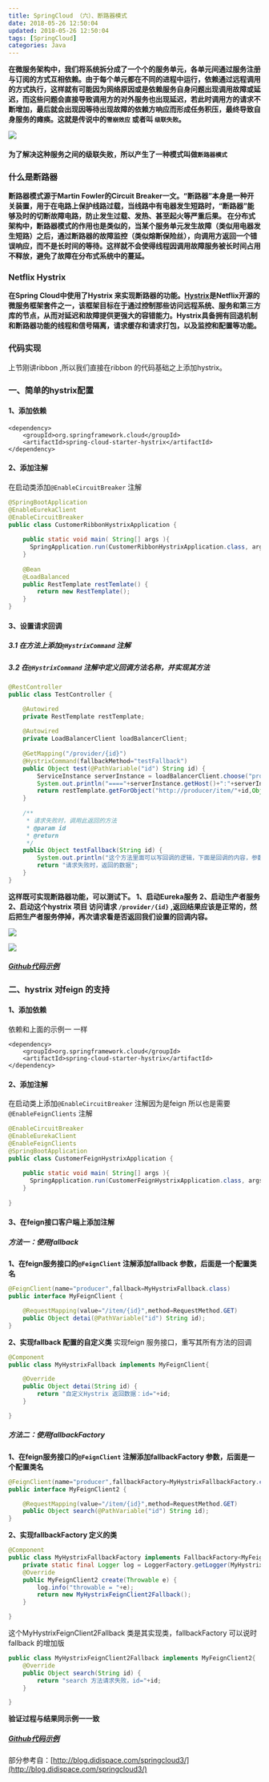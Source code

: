 ```yaml
---
title: SpringCloud （六）、断路器模式
date: 2018-05-26 12:50:04
updated: 2018-05-26 12:50:04
tags: [SpringCloud]
categories: Java
---
```

**在微服务架构中，我们将系统拆分成了一个个的服务单元，各单元间通过服务注册与订阅的方式互相依赖。由于每个单元都在不同的进程中运行，依赖通过远程调用的方式执行，这样就有可能因为网络原因或是依赖服务自身问题出现调用故障或延迟，而这些问题会直接导致调用方的对外服务也出现延迟，若此时调用方的请求不断增加，最后就会出现因等待出现故障的依赖方响应而形成任务积压，最终导致自身服务的瘫痪。这就是传说中的`雪崩效应` 或者叫 `级联失败`。**

![](98152.png)

#### 为了解决这种服务之间的级联失败，所以产生了一种模式叫做`断路器模式`

### 什么是断路器

<!--more-->

**断路器模式源于Martin Fowler的Circuit Breaker一文。“断路器”本身是一种开关装置，用于在电路上保护线路过载，当线路中有电器发生短路时，“断路器”能够及时的切断故障电路，防止发生过载、发热、甚至起火等严重后果。
在分布式架构中，断路器模式的作用也是类似的，当某个服务单元发生故障（类似用电器发生短路）之后，通过断路器的故障监控（类似熔断保险丝），向调用方返回一个错误响应，而不是长时间的等待。这样就不会使得线程因调用故障服务被长时间占用不释放，避免了故障在分布式系统中的蔓延。**

### Netflix Hystrix

**在Spring Cloud中使用了Hystrix 来实现断路器的功能。[Hystrix](https://github.com/Netflix/hystrix)是Netflix开源的微服务框架套件之一，该框架目标在于通过控制那些访问远程系统、服务和第三方库的节点，从而对延迟和故障提供更强大的容错能力。Hystrix具备拥有回退机制和断路器功能的线程和信号隔离，请求缓存和请求打包，以及监控和配置等功能。**

### 代码实现
上节刚讲ribbon ,所以我们直接在ribbon 的代码基础之上添加hystrix。
### 一、简单的hystrix配置
#### 1、添加依赖
```
<dependency>
	<groupId>org.springframework.cloud</groupId>
	<artifactId>spring-cloud-starter-hystrix</artifactId>
</dependency>
```
#### 2、添加注解
在启动类添加`@EnableCircuitBreaker` 注解
```java
@SpringBootApplication
@EnableEurekaClient
@EnableCircuitBreaker
public class CustomerRibbonHystrixApplication {
	
    public static void main( String[] args ){
      SpringApplication.run(CustomerRibbonHystrixApplication.class, args);
    }
    
    @Bean
    @LoadBalanced
    public RestTemplate restTemlate() {
    	return new RestTemplate();
    }
}
```
#### 3、设置请求回调
##### 3.1 在方法上添加`@HystrixCommand` 注解
##### 3.2 在`@HystrixCommand` 注解中定义回调方法名称，并实现其方法
```java
@RestController
public class TestController {

	@Autowired
	private RestTemplate restTemplate;
	
	@Autowired
	private LoadBalancerClient loadBalancerClient;
	
	@GetMapping("/provider/{id}")
	@HystrixCommand(fallbackMethod="testFallback")
	public Object test(@PathVariable("id") String id) {
		ServiceInstance serverInstance = loadBalancerClient.choose("producer");
		System.out.println("===="+serverInstance.getHost()+":"+serverInstance.getPort());
		return restTemplate.getForObject("http://producer/item/"+id,Object.class);
	}
	
	/**
	 * 请求失败时，调用此返回的方法
	 * @param id
	 * @return
	 */
	public Object testFallback(String id) {
		System.out.println("这个方法里面可以写回调的逻辑，下面是回调的内容，参数和如上的方法参数一致");
		return "请求失败时，返回的数据";
	}
}
```
**这样既可实现断路器功能，可以测试下。
1、启动Eureka服务
2、启动生产者服务
2、启动这个hystrix 项目
访问请求 `/provider/{id}` ,返回结果应该是正常的，然后把生产者服务停掉，再次请求看是否返回我们设置的回调内容。**

![](08632.png)

![](21489.png)

##### [Github代码示例](https://github.com/rstyro/SpringCloud/tree/master/SpringCloud-customer-ribbon-hystrix)

### 二、hystrix 对feign 的支持
#### 1、添加依赖
依赖和上面的示例一 一样
```
<dependency>
	<groupId>org.springframework.cloud</groupId>
	<artifactId>spring-cloud-starter-hystrix</artifactId>
</dependency>
```
#### 2、添加注解
在启动类上添加`@EnableCircuitBreaker` 注解因为是feign 所以也是需要`@EnableFeignClients` 注解
```java
@EnableCircuitBreaker
@EnableEurekaClient
@EnableFeignClients
@SpringBootApplication
public class CustomerFeignHystrixApplication {
	
    public static void main( String[] args ){
      SpringApplication.run(CustomerFeignHystrixApplication.class, args);
    }
    
}
```
#### 3、在feign接口客户端上添加注解
##### 方法一：使用fallback
**1、在feign服务接口的`@FeignClient` 注解添加fallback 参数，后面是一个配置类名**
```java
@FeignClient(name="producer",fallback=MyHystrixFallback.class)
public interface MyFeignClient {

	@RequestMapping(value="/item/{id}",method=RequestMethod.GET)
	public Object detai(@PathVariable("id") String id);
}
```
**2、实现fallback 配置的自定义类**
实现feign 服务接口，重写其所有方法的回调
```java
@Component
public class MyHystrixFallback implements MyFeignClient{

	@Override
	public Object detai(String id) {
		return "自定义Hystrix 返回数据：id="+id;
	}

}
```
##### 方法二：使用fallbackFactory
**1、在feign服务接口的`@FeignClient` 注解添加fallbackFactory 参数，后面是一个配置类名**
```java
@FeignClient(name="producer",fallbackFactory=MyHystrixFallbackFactory.class)
public interface MyFeignClient2 {

	@RequestMapping(value="/item/{id}",method=RequestMethod.GET)
	public Object search(@PathVariable("id") String id);
}
```

**2、实现fallbackFactory 定义的类**
```java
@Component
public class MyHystrixFallbackFactory implements FallbackFactory<MyFeignClient2> {
	private static final Logger log = LoggerFactory.getLogger(MyHystrixFallbackFactory.class);
	@Override
	public MyFeignClient2 create(Throwable e) {
		log.info("throwable = "+e);
		return new MyHystrixFeignClient2Fallback();
	}

}
```
这个MyHystrixFeignClient2Fallback 类是其实现类，fallbackFactory 可以说时fallback 的增加版
```java
public class MyHystrixFeignClient2Fallback implements MyFeignClient2{
	@Override
	public Object search(String id) {
		return "search 方法请求失败，id="+id;
	}

}
```

**验证过程与结果同示例一一致**

##### [Github代码示例](https://github.com/rstyro/SpringCloud/tree/master/SpringCloud-customer-feign-hystrix)


部分参考自：[http://blog.didispace.com/springcloud3/](http://blog.didispace.com/springcloud3/)
